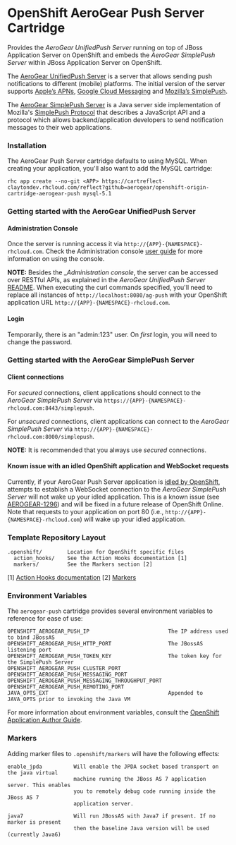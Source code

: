 # OpenShift AeroGear Push Server Cartridge

Provides the _AeroGear UnifiedPush Server_ running on top of JBoss Application Server on OpenShift and embeds the _AeroGear SimplePush Server_ within JBoss Application Server on OpenShift. 

The [AeroGear UnifiedPush Server](https://github.com/aerogear/aerogear-unified-push-server) is a server that allows sending push notifications to different (mobile) platforms. The initial version of the server supports [Apple’s APNs](http://developer.apple.com/library/mac/#documentation/NetworkingInternet/Conceptual/RemoteNotificationsPG/Chapters/ApplePushService.html#//apple_ref/doc/uid/TP40008194-CH100-SW9), [Google Cloud Messaging](http://developer.android.com/google/gcm/index.html) and [Mozilla’s SimplePush](https://wiki.mozilla.org/WebAPI/SimplePush).

The [AeroGear SimplePush Server](https://github.com/aerogear/aerogear-simplepush-server) is a Java server side implementation of Mozilla's [SimplePush Protocol](https://wiki.mozilla.org/WebAPI/SimplePush/Protocol) that describes a JavaScript API and a protocol which allows backend/application developers to send notification messages to their web applications. 

### Installation
The AeroGear Push Server cartridge defaults to using MySQL. When creating your application, you'll also want to add the MySQL cartridge:

```
rhc app create --no-git <APP> https://cartreflect-claytondev.rhcloud.com/reflect?github=aerogear/openshift-origin-cartridge-aerogear-push mysql-5.1
```

### Getting started with the AeroGear UnifiedPush Server

#### Administration Console

Once the server is running access it via ```http://{APP}-{NAMESPACE}-rhcloud.com```. Check the Administration console [user guide](http://aerogear.org/docs/guides/AdminConsoleGuide/) for more information on using the console.

**NOTE:** Besides the __Administration console_, the server can be accessed over RESTful APIs, as explained in the _AeroGear UnifiedPush Server_ [README](https://github.com/aerogear/aerogear-unified-push-server/blob/master/README.md). When executing the curl commands specified, you'll need to replace all instances of ```http://localhost:8080/ag-push``` with your OpenShift application URL ```http://{APP}-{NAMESPACE}-rhcloud.com```. 

#### Login

Temporarily, there is an "admin:123" user.  On _first_ login,  you will need to change the password.

### Getting started with the AeroGear SimplePush Server

#### Client connections

For _secured_ connections, client applications should connect to the _AeroGear SimplePush Server_ via ```https://{APP}-{NAMESPACE}-rhcloud.com:8443/simplepush```.

For _unsecured_ connections, client applications can connect to the _AeroGear SimplePush Server_ via ```http://{APP}-{NAMESPACE}-rhcloud.com:8000/simplepush```.

**NOTE:** It is recommended that you always use _secured_ connections.

#### Known issue with an idled OpenShift application and WebSocket requests

Currently, if your AeroGear Push Server application is [idled by OpenShift](https://www.openshift.com/faq/what-happens-if-my-application-is-not-used-for-a-long-time), attempts to establish a WebSocket connection to the _AeroGear SimplePush Server_ will not wake up your idled application. This is a known issue (see [AEROGEAR-1296](https://issues.jboss.org/browse/AEROGEAR-1296)) and will be fixed in a future release of OpenShift Online. Note that requests to your application on port 80 (i.e., ```http://{APP}-{NAMESPACE}-rhcloud.com```) will wake up your idled application.


### Template Repository Layout

    .openshift/        Location for OpenShift specific files
      action_hooks/    See the Action Hooks documentation [1]
      markers/         See the Markers section [2]

\[1\] [Action Hooks documentation](https://github.com/openshift/origin-server/blob/master/node/README.writing_applications.md#action-hooks)
\[2\] [Markers](#markers)


### Environment Variables

The `aerogear-push` cartridge provides several environment variables to reference for ease
of use:

    OPENSHIFT_AEROGEAR_PUSH_IP                         The IP address used to bind JBossAS
    OPENSHIFT_AEROGEAR_PUSH_HTTP_PORT                  The JBossAS listening port
    OPENSHIFT_AEROGEAR_PUSH_TOKEN_KEY                  The token key for the SimplePush Server
    OPENSHIFT_AEROGEAR_PUSH_CLUSTER_PORT               
    OPENSHIFT_AEROGEAR_PUSH_MESSAGING_PORT             
    OPENSHIFT_AEROGEAR_PUSH_MESSAGING_THROUGHPUT_PORT  
    OPENSHIFT_AEROGEAR_PUSH_REMOTING_PORT              
    JAVA_OPTS_EXT                                      Appended to JAVA_OPTS prior to invoking the Java VM

For more information about environment variables, consult the
[OpenShift Application Author Guide](https://github.com/openshift/origin-server/blob/master/node/README.writing_applications.md).

### Markers

Adding marker files to `.openshift/markers` will have the following effects:

    enable_jpda          Will enable the JPDA socket based transport on the java virtual
                         machine running the JBoss AS 7 application server. This enables
                         you to remotely debug code running inside the JBoss AS 7
                         application server.

    java7                Will run JBossAS with Java7 if present. If no marker is present
                         then the baseline Java version will be used (currently Java6)
